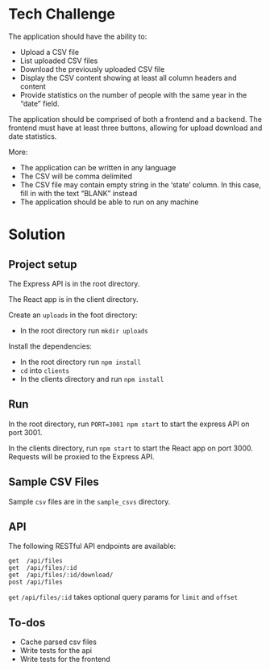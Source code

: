 # Tech Challenge
The application should have the ability to:
- Upload a CSV file
- List uploaded CSV files
- Download the previously uploaded CSV file
- Display the CSV content showing at least all column headers and content
- Provide statistics on the number of people with the same year in the “date” field.

The application should be comprised of both a frontend and a backend. The frontend must have at least three buttons, allowing for upload download and date statistics.

More:
- The application can be written in any language
- The CSV will be comma delimited
- The CSV file may contain empty string in the ‘state’ column. In this case, fill in with the text “BLANK” instead
- The application should be able to run on any machine

# Solution
## Project setup
The Express API is in the root directory.

The React app is in the client directory.

Create an `uploads` in the foot directory:
- In the root directory run `mkdir uploads`

Install the dependencies:
- In the root directory run `npm install`
- `cd` into `clients`
- In the clients directory and run `npm install`

## Run
In the root directory, run `PORT=3001 npm start` to start the express API on port 3001.

In the clients directory, run `npm start` to start the React app on port 3000. Requests will be proxied to the Express API.

## Sample CSV Files
Sample `csv` files are in the `sample_csvs` directory.

## API
The following RESTful API endpoints are available:
```
get  /api/files
get  /api/files/:id
get  /api/files/:id/download/
post /api/files
```

`get` `/api/files/:id` takes optional query params for `limit` and `offset`

## To-dos
- Cache parsed csv files
- Write tests for the api
- Write tests for the frontend
